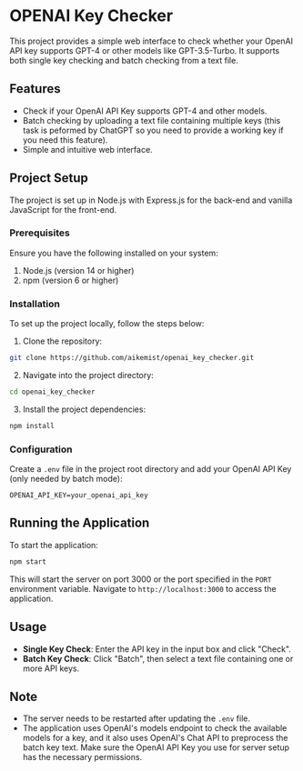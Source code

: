 # OPENAI Key Checker

This project provides a simple web interface to check whether your OpenAI API key supports GPT-4 or other models like GPT-3.5-Turbo. It supports both single key checking and batch checking from a text file.

## Features

- Check if your OpenAI API Key supports GPT-4 and other models.
- Batch checking by uploading a text file containing multiple keys (this task is peformed by ChatGPT so you need to provide a working key if you need this feature).
- Simple and intuitive web interface.

## Project Setup

The project is set up in Node.js with Express.js for the back-end and vanilla JavaScript for the front-end.

### Prerequisites

Ensure you have the following installed on your system:

1. Node.js (version 14 or higher)
2. npm (version 6 or higher)

### Installation

To set up the project locally, follow the steps below:

1. Clone the repository:

```bash
git clone https://github.com/aikemist/openai_key_checker.git
```

2. Navigate into the project directory:

```bash
cd openai_key_checker
```

3. Install the project dependencies:

```bash
npm install
```

### Configuration

Create a `.env` file in the project root directory and add your OpenAI API Key (only needed by batch mode):

```env
OPENAI_API_KEY=your_openai_api_key
```

## Running the Application

To start the application:

```bash
npm start
```

This will start the server on port 3000 or the port specified in the `PORT` environment variable. Navigate to `http://localhost:3000` to access the application.

## Usage

- **Single Key Check**: Enter the API key in the input box and click "Check".
- **Batch Key Check**: Click "Batch", then select a text file containing one or more API keys.

## Note

- The server needs to be restarted after updating the `.env` file.
- The application uses OpenAI's models endpoint to check the available models for a key, and it also uses OpenAI's Chat API to preprocess the batch key text. Make sure the OpenAI API Key you use for server setup has the necessary permissions.

